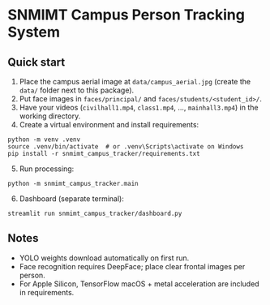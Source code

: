 SNMIMT Campus Person Tracking System
====================================

Quick start
-----------

1. Place the campus aerial image at `data/campus_aerial.jpg` (create the `data/` folder next to this package).
2. Put face images in `faces/principal/` and `faces/students/<student_id>/`.
3. Have your videos (`civilhall1.mp4`, `class1.mp4`, ..., `mainhall3.mp4`) in the working directory.
4. Create a virtual environment and install requirements:

```
python -m venv .venv
source .venv/bin/activate  # or .venv\Scripts\activate on Windows
pip install -r snmimt_campus_tracker/requirements.txt
```

5. Run processing:

```
python -m snmimt_campus_tracker.main
```

6. Dashboard (separate terminal):

```
streamlit run snmimt_campus_tracker/dashboard.py
```

Notes
-----

- YOLO weights download automatically on first run.
- Face recognition requires DeepFace; place clear frontal images per person.
- For Apple Silicon, TensorFlow macOS + metal acceleration are included in requirements.


